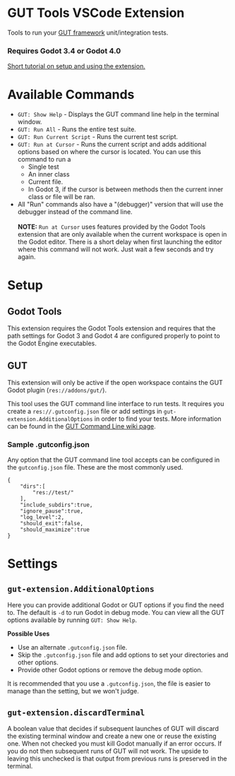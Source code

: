 # GUT Tools VSCode Extension
Tools to run your [GUT framework](https://github.com/bitwes/Gut/) unit/integration tests.

### Requires Godot 3.4 or Godot 4.0

[Short tutorial on setup and using the extension.](https://youtu.be/pqcA8A52CMs)

# Available Commands
* `GUT: Show Help` - Displays the GUT command line help in the terminal window.
* `GUT: Run All` - Runs the entire test suite.
* `GUT: Run Current Script` - Runs the current test script.
* `GUT: Run at Cursor` - Runs the current script and adds additional options based on where the cursor is located.  You can use this command to run a
    * Single test
    * An inner class
    * Current file.
    * In Godot 3, if the cursor is between methods then the current inner class or file will be ran.
* All "Run" commands also have a "(debugger)" version that will use the debugger instead of the command line.
<br/><br/>
__NOTE:__ `Run at Cursor` uses features provided by the Godot Tools extension that are only available when the current workspace is open in the Godot editor.  There is a short delay when first launching the editor where this command will not work.  Just wait a few seconds and try again.

# Setup
## Godot Tools
This extension requires the Godot Tools extension and requires that the path settings for Godot 3 and Godot 4 are configured properly to point to the Godot Engine executables.

## GUT
This extension will only be active if the open workspace contains the GUT Godot plugin (`res://addons/gut/`).

This tool uses the GUT command line interface to run tests.  It requires you create a `res://.gutconfig.json` file or add settings in `gut-extension.AdditionalOptions` in order to find your tests.  More information can be found in the [GUT Command Line wiki page](https://github.com/bitwes/Gut/wiki/Command-Line).

### Sample .gutconfig.json
Any option that the GUT command line tool accepts can be configured in the `gutconfig.json` file.  These are the most commonly used.
```
{
    "dirs":[
        "res://test/"
    ],
    "include_subdirs":true,
    "ignore_pause":true,
    "log_level":2,
    "should_exit":false,
    "should_maximize":true
}
```

# Settings
## `gut-extension.AdditionalOptions`
 Here you can provide additional Godot or GUT options if you find the need to.  The default is `-d` to run Godot in debug mode.  You can view all the GUT options available by running `GUT: Show Help`.

__Possible Uses__
 * Use an alternate `.gutconfig.json` file.
 * Skip the `.gutconfig.json` file and add options to set your directories and other options.
 * Provide other Godot options or remove the debug mode option.

 It is recommended that you use a `.gutconfig.json`, the file is easier to manage than the setting, but we won't judge.

## `gut-extension.discardTerminal`
A boolean value that decides if subsequent launches of GUT will discard the existing terminal window and create a new one or reuse the existing one.  When not checked you must kill Godot manually if an error occurs.  If you do not then subsequent runs of GUT will not work.  The upside to leaving this unchecked is that output from previous runs is preserved in the terminal.
